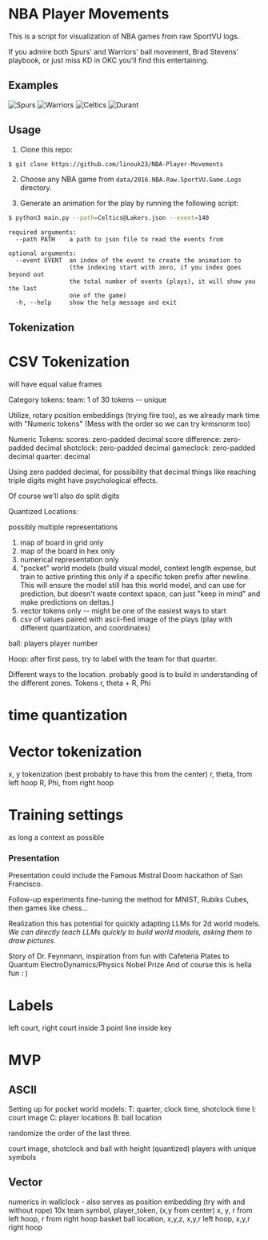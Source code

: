 # NBA Player Movements

This is a script for visualization of NBA games from raw SportVU logs.

If you admire both Spurs' and Warriors' ball movement, Brad Stevens' playbook, or just miss KD in OKC you'll find this entertaining.

## Examples

![Spurs](https://github.com/linouk23/NBA-Player-Movements/blob/master/examples/spurs.gif)
![Warriors](https://github.com/linouk23/NBA-Player-Movements/blob/master/examples/warriors.gif)
![Celtics](https://github.com/linouk23/NBA-Player-Movements/blob/master/examples/celtics.gif)
![Durant](https://github.com/linouk23/NBA-Player-Movements/blob/master/examples/durant.gif)

## Usage

1. Clone this repo:

  ```bash
  $ git clone https://github.com/linouk23/NBA-Player-Movements
  ```

2. Choose any NBA game from `data/2016.NBA.Raw.SportVU.Game.Logs` directory.

3. Generate an animation for the play by running the following script:

  ```bash
  $ python3 main.py --path=Celtics@Lakers.json --event=140
  ```

  ```
  required arguments:
    --path PATH    a path to json file to read the events from

  optional arguments:
    --event EVENT  an index of the event to create the animation to
                   (the indexing start with zero, if you index goes beyond out
                   the total number of events (plays), it will show you the last
                   one of the game)
    -h, --help     show the help message and exit
  ```

## Tokenization

# CSV Tokenization

will have equal value frames

Category tokens:
team: 1 of 30 tokens -- unique

Utilize, rotary position embeddings (trying fire too), as we already mark time with "Numeric tokens"
(Mess with the order so we can try krmsnorm too)

Numeric Tokens:
scores: zero-padded decimal
score difference: zero-padded decimal
shotclock: zero-padded decimal
gameclock: zero-padded decimal
quarter: decimal

Using zero padded decimal, for possibility that decimal things like reaching
triple digits might have psychological effects.

Of course we'll also do split digits

Quantized Locations:

possibly multiple representations

1. map of board in grid only
2. map of the board in hex only
3. numerical representation only
4. "pocket" world models (build visual model, context length expense, but train
   to active printing this only if a specific token prefix after newline. This
   will ensure the model still has this world model, and can use for prediction,
   but doesn't waste context space, can just "keep in mind" and make predictions on deltas.)
5. vector tokens only -- might be one of the easiest ways to start
6. csv of values paired with ascii-fied image of the plays (play with different quantization, and coordinates)

ball:
players
player number

Hoop:
after first pass, try to label with the team for that quarter.

Different ways to the location.
probably good is to build in understanding of the different zones.
Tokens
r, theta + R, Phi

time quantization
=

# Vector tokenization

x, y tokenization (best probably to have this from the center)
r, theta, from left hoop
R, Phi, from right hoop

# Training settings

as long a context as possible

### Presentation

Presentation could include the Famous Mistral Doom hackathon of San Francisco.

Follow-up experiments fine-tuning the method for MNIST, Rubiks Cubes, then games like chess...

Realization this has potential for quickly adapting LLMs for 2d world models.
*We can directly teach LLMs quickly to build world models, asking them to draw
pictures.*



Story of Dr. Feynmann, inspiration from fun with Cafeteria Plates to Quantum ElectroDynamics/Physics Nobel Prize
And of course this is hella fun : )

# Labels

left court, right court
inside 3 point line
inside key

# MVP

## ASCII

Setting up for pocket world models:
T: quarter, clock time, shotclock time
I: court image
C: player locations
B: ball location

randomize the order of the last three.

court image, shotclock and
ball with height (quantized)
players with unique symbols


## Vector

numerics in wallclock - also serves as position embedding (try with and without rope)
10x team symbol, player_token, (x,y from center) x, y, r from left hoop, r from right hoop
basket ball location, x,y,z, x,y,r left hoop, x,y,r right hoop

